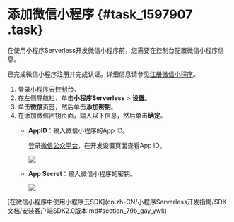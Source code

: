 # 添加微信小程序 {#task_1597907 .task}

在使用小程序Serverless开发微信小程序前，您需要在控制台配置微信小程序信息。

已完成微信小程序注册并完成认证。详细信息请参见[注册微信小程序](https://developers.weixin.qq.com/miniprogram/introductio)。

1.  登录[小程序云控制台](https://mp.console.aliyun.com)。
2.  在左侧导航栏，单击**小程序Serverless** \> **设置**。
3.  单击**微信**页签，然后单击**添加密钥**。
4.  在添加微信密钥页面，输入以下信息，然后单击**确定**。 
    -   **AppID**：输入微信小程序的App ID。

        登录[微信公众平台](https://mp.weixin.qq.com)，在开发设置页面查看App ID。

        ![](http://static-aliyun-doc.oss-cn-hangzhou.aliyuncs.com/assets/img/1267417/156577238654826_zh-CN.png)

    -   **App Secret**：输入微信小程序的密钥。

        ![](http://static-aliyun-doc.oss-cn-hangzhou.aliyuncs.com/assets/img/1267417/156577238654827_zh-CN.png)


[在微信小程序中使用小程序云SDK](cn.zh-CN/小程序Serverless开发指南/SDK 文档/安装客户端SDK2.0版本.md#section_79b_gay_ywk)

